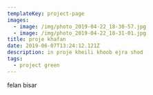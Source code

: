 ```yaml
---
templateKey: project-page
images:
  - image: /img/photo_2019-04-22_18-30-57.jpg
  - image: /img/photo_2019-04-22_18-31-01.jpg
title: proje khafan
date: 2019-06-07T13:24:12.121Z
description: in proje kheili khoob ejra shod
tags:
  - project green
---
```

felan bisar
